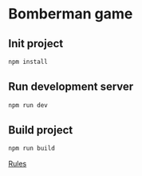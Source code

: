 # Bomberman game

## Init project
```bash
npm install
```

## Run development server
```bash
npm run dev
```

## Build project
```bash
npm run build
```

[Rules](https://strategywiki.org/wiki/Bomberman/How_to_play)
